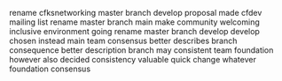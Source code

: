 rename cfksnetworking master branch develop proposal made cfdev mailing list rename master branch main make community welcoming inclusive environment going rename master branch develop develop chosen instead main team consensus better describes branch consequence better description branch may consistent team foundation however also decided consistency valuable quick change whatever foundation consensus